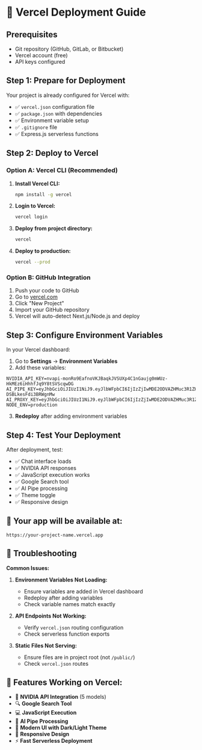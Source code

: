 # 🚀 Vercel Deployment Guide

## Prerequisites
- Git repository (GitHub, GitLab, or Bitbucket)
- Vercel account (free)
- API keys configured

## Step 1: Prepare for Deployment

Your project is already configured for Vercel with:
- ✅ `vercel.json` configuration file
- ✅ `package.json` with dependencies
- ✅ Environment variable setup
- ✅ `.gitignore` file
- ✅ Express.js serverless functions

## Step 2: Deploy to Vercel

### Option A: Vercel CLI (Recommended)

1. **Install Vercel CLI:**
   ```bash
   npm install -g vercel
   ```

2. **Login to Vercel:**
   ```bash
   vercel login
   ```

3. **Deploy from project directory:**
   ```bash
   vercel
   ```

4. **Deploy to production:**
   ```bash
   vercel --prod
   ```

### Option B: GitHub Integration

1. Push your code to GitHub
2. Go to [vercel.com](https://vercel.com)
3. Click "New Project"
4. Import your GitHub repository
5. Vercel will auto-detect Next.js/Node.js and deploy

## Step 3: Configure Environment Variables

In your Vercel dashboard:

1. Go to **Settings** → **Environment Variables**
2. Add these variables:

```
NVIDIA_API_KEY=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
AI_PIPE_KEY=eyJhbGciOiJIUzI1NiJ9.eyJlbWFpbCI6IjIzZjIwMDE2ODVAZHMuc3R1ZHkuaWl0bS5hYy5pbiJ9.akfdFSdcnTBx6oSmRDzNSs9s-DSBLkesFdi3BRWgnMw
AI_PROXY_KEY=eyJhbGciOiJIUzI1NiJ9.eyJlbWFpbCI6IjIzZjIwMDE2ODVAZHMuc3R1ZHkuaWl0bS5hYy5pbiJ9.iIaiNklwouWA9dp9rsKcPcuOcNAcemZuE2LG3FTeEOQ
NODE_ENV=production
```

3. **Redeploy** after adding environment variables

## Step 4: Test Your Deployment

After deployment, test:
- ✅ Chat interface loads
- ✅ NVIDIA API responses
- ✅ JavaScript execution works
- ✅ Google Search tool
- ✅ AI Pipe processing
- ✅ Theme toggle
- ✅ Responsive design

## 🎯 Your app will be available at:
`https://your-project-name.vercel.app`

## 🔧 Troubleshooting

**Common Issues:**

1. **Environment Variables Not Loading:**
   - Ensure variables are added in Vercel dashboard
   - Redeploy after adding variables
   - Check variable names match exactly

2. **API Endpoints Not Working:**
   - Verify `vercel.json` routing configuration
   - Check serverless function exports

3. **Static Files Not Serving:**
   - Ensure files are in project root (not `/public/`)
   - Check `vercel.json` routes

## 📱 Features Working on Vercel:
- 🤖 **NVIDIA API Integration** (5 models)
- 🔍 **Google Search Tool** 
- 💻 **JavaScript Execution**
- 🧠 **AI Pipe Processing**
- 🎨 **Modern UI with Dark/Light Theme**
- 📱 **Responsive Design**
- ⚡ **Fast Serverless Deployment**
